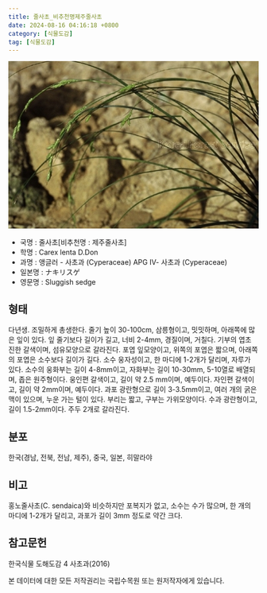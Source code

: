 ```yaml
---
title: 줄사초_비추천명제주줄사초
date: 2024-08-16 04:16:18 +0800
category: [식물도감]
tag: [식물도감]
---
```




![줄사초[비추천명 : 제주줄사초]](/assets/img/fileUpload/plants/basic/Cyperaceae/Carex/5146/1_th2.JPG)
- 국명 : 줄사초[비추천명 : 제주줄사초]
- 학명 : Carex lenta D.Don
- 과명 : 앵글러 - 사초과 (Cyperaceae) APG Ⅳ- 사초과 (Cyperaceae)
- 일본명 : ナキリスゲ
- 영문명 : Sluggish sedge


## 형태
다년생. 조밀하게 총생한다. 줄기 높이 30-100cm, 삼릉형이고, 밋밋하며, 아래쪽에 많은 잎이 있다. 잎 줄기보다 길이가 길고, 너비 2-4mm, 경질이며, 거칠다. 기부의 엽초 진한 갈색이며, 섬유모양으로 갈라진다. 포엽 잎모양이고, 위쪽의 포엽은 짧으며, 아래쪽의 포엽은 소수보다 길이가 길다. 소수 웅자성이고, 한 마디에 1-2개가 달리며, 자루가 있다. 소수의 웅화부는 길이 4-8mm이고, 자화부는 길이 10-30mm, 5-10열로 배열되며, 좁은 원주형이다. 웅인편 갈색이고, 길이 약 2.5 mm이며, 예두이다. 자인편 갈색이고, 길이 약 2mm이며, 예두이다. 과포 광란형으로 길이 3-3.5mm이고, 여러 개의 굵은 맥이 있으며, 누운 가는 털이 있다. 부리는 짧고, 구부는 가위모양이다. 수과 광란형이고, 길이 1.5-2mm이다. 주두 2개로 갈라진다.
## 분포
한국(경남, 전북, 전남, 제주), 중국, 일본, 히말라야
## 비고
홍노줄사초(C. sendaica)와 비슷하지만 포복지가 없고, 소수는 수가 많으며, 한 개의 마디에 1-2개가 달리고, 과포가 길이 3mm 정도로 약간 크다.
## 참고문헌
한국식물 도해도감 4 사초과(2016)






본 데이터에 대한 모든 저작권리는 국립수목원 또는 원저작자에게 있습니다.
